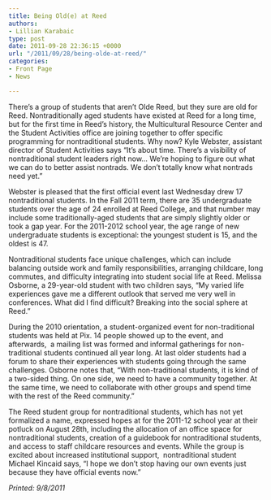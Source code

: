 ```yaml
---
title: Being Old(e) at Reed
authors:
- Lillian Karabaic
type: post
date: 2011-09-28 22:36:15 +0000
url: "/2011/09/28/being-olde-at-reed/"
categories:
- Front Page
- News

---
```

There&#8217;s a group of students that aren&#8217;t Olde Reed, but they sure are old for Reed. Nontraditionally aged students have existed at Reed for a long time, but for the first time in Reed&#8217;s history, the Multicultural Resource Center and the Student Activities office are joining together to offer specific programming for nontraditional students. Why now? Kyle Webster, assistant director of Student Activities says &#8220;It&#8217;s about time. There&#8217;s a visibility of nontraditional student leaders right now… We&#8217;re hoping to figure out what we can do to better assist nontrads. We don&#8217;t totally know what nontrads need yet.&#8221;

Webster is pleased that the first official event last Wednesday drew 17 nontraditional students. In the Fall 2011 term, there are 35 undergraduate students over the age of 24 enrolled at Reed College, and that number may include some traditionally-aged students that are simply slightly older or took a gap year. For the 2011-2012 school year, the age range of new undergraduate students is exceptional: the youngest student is 15, and the oldest is 47.

Nontraditional students face unique challenges, which can include balancing outside work and family responsibilities, arranging childcare, long commutes, and difficulty integrating into student social life at Reed. Melissa Osborne, a 29-year-old student with two children says, &#8220;My varied life experiences gave me a different outlook that served me very well in conferences. What did I find difficult? Breaking into the social sphere at Reed.&#8221;

During the 2010 orientation, a student-organized event for non-traditional students was held at Pix. 14 people showed up to the event, and afterwards,  a mailing list was formed and informal gatherings for non-traditional students continued all year long. At last older students had a forum to share their experiences with students going through the same challenges. Osborne notes that, &#8220;With non-traditional students, it is kind of a two-sided thing. On one side, we need to have a community together. At the same time, we need to collaborate with other groups and spend time with the rest of the Reed community.&#8221;

The Reed student group for nontraditional students, which has not yet formalized a name, expressed hopes at for the 2011-12 school year at their potluck on August 28th, including the allocation of an office space for nontraditional students, creation of a guidebook for nontraditional students, and access to staff childcare resources and events. While the group is excited about increased institutional support,  nontraditional student Michael Kincaid says, &#8220;I hope we don&#8217;t stop having our own events just because they have official events now.&#8221;

_Printed: 9/8/2011_